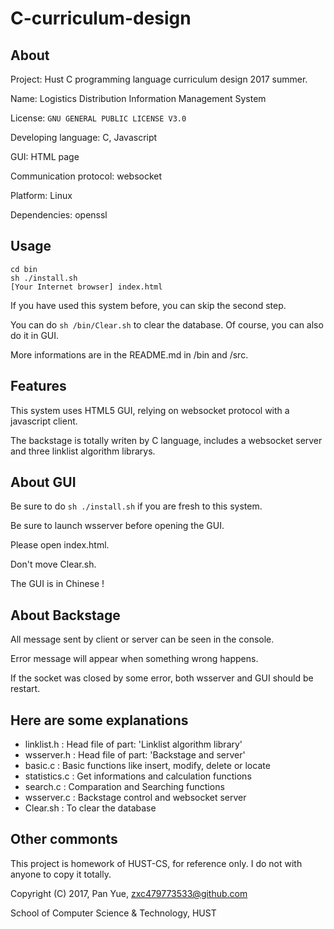 # C-curriculum-design

## About

Project: Hust C programming language curriculum design 2017 summer.

Name: Logistics Distribution Information Management System

License: `GNU GENERAL PUBLIC LICENSE V3.0`

Developing language: C, Javascript

GUI: HTML page

Communication protocol: websocket

Platform: Linux

Dependencies: openssl

## Usage

```shell
cd bin
sh ./install.sh
[Your Internet browser] index.html
```

If you have used this system before, you can skip the second step.

You can do `sh /bin/Clear.sh` to clear the database. Of course, you can also do it in GUI.

More informations are in the README.md in /bin and /src.

## Features

This system uses HTML5 GUI, relying on websocket protocol with a javascript client.

The backstage is totally writen by C language, includes a websocket server and three linklist algorithm librarys.

## About GUI

Be sure to do `sh ./install.sh` if you are fresh to this system.

Be sure to launch wsserver before opening the GUI.

Please open index.html.

Don't move Clear.sh.

The GUI is in Chinese !

## About Backstage

All message sent by client or server can be seen in the console.

Error message will appear when something wrong happens.

If the socket was closed by some error, both wsserver and GUI should be restart.

## Here are some explanations

* linklist.h : Head file of part: 'Linklist algorithm library'
* wsserver.h : Head file of part: 'Backstage and server'
* basic.c : Basic functions like insert, modify, delete or locate
* statistics.c : Get informations and calculation functions
* search.c : Comparation and Searching functions
* wsserver.c : Backstage control and websocket server
* Clear.sh : To clear the database

## Other commonts

This project is homework of HUST-CS, for reference only. I do not with anyone to copy it totally.

Copyright (C) 2017, Pan Yue, zxc479773533@github.com

School of Computer Science & Technology, HUST